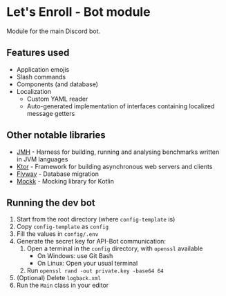 # Let's Enroll - Bot module

Module for the main Discord bot.

## Features used

- Application emojis
- Slash commands
- Components (and database)
- Localization
    - Custom YAML reader
    - Auto-generated implementation of interfaces containing localized message getters

## Other notable libraries

- [JMH](https://github.com/openjdk/jmh) - Harness for building, running and analysing benchmarks written in JVM languages
- [Ktor](https://ktor.io/) - Framework for building asynchronous web servers and clients
- [Flyway](https://github.com/flyway/flyway) - Database migration
- [Mockk](https://mockk.io/) - Mocking library for Kotlin

## Running the dev bot
1. Start from the root directory (where `config-template` is)
2. Copy `config-template` as `config`
3. Fill the values in `config/.env`
4. Generate the secret key for API-Bot communication:
   1. Open a terminal in the `config` directory, with `openssl` available
      - On Windows: use Git Bash
      - On Linux: Open your usual terminal
   2. Run `openssl rand -out private.key -base64 64`
5. (Optional) Delete `logback.xml`
6. Run the `Main` class in your editor